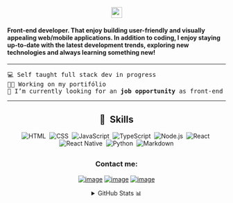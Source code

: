 <div align="center"> <img align="center" width="25" height="25" src="https://cdn3.emoji.gg/emojis/7097-icon-verified.png"> </div>

#### Front-end developer. That enjoy building user-friendly and visually appealing web/mobile applications. In addition to coding, I enjoy staying up-to-date with the latest development trends, exploring new technologies and always learning something new!

  
<hr>
<pre>
💻 Self taught full stack dev in progress
🧑‍💻 Working on my portifólio
🔭 I’m currently looking for an <b>job opportunity</b> as front-end junior for react/react native
</pre>
<hr>

 
 
<div align="center">
  
## 📖 &nbsp;Skills
  ![HTML](https://img.shields.io/badge/-HTML-0D1117?style=flat&logo=HTML5)&nbsp;
  ![CSS](https://img.shields.io/badge/-CSS-0D1117?style=flat&logo=CSS3&logoColor=1572B6)&nbsp;
  ![JavaScript](https://img.shields.io/badge/-JavaScript-0D1117?style=flat&logo=javascript)&nbsp;
  ![TypeScript](https://img.shields.io/badge/-TypeScript-0D1117?style=flat&logo=typescript)&nbsp;
  ![Node.js](https://img.shields.io/badge/-Node.js-0D1117?style=flat&logo=node.js)&nbsp;
  ![React](https://img.shields.io/badge/-React-0D1117?style=flat&logo=react)&nbsp;
  ![React Native](https://img.shields.io/badge/-React%20Native-0D1117?style=flat&logo=react)&nbsp;
  ![Python](https://img.shields.io/badge/-Python-0D1117?style=flat&logo=python)&nbsp;
  ![Markdown](https://img.shields.io/badge/-Markdown-0D1117?style=flat&logo=markdown)
</div>

##

<h3 align="center">Contact me:</h3>
<div align="center">

[![image](https://img.shields.io/badge/LinkedIn-0077B5?style=for-the-badge&logo=linkedin&logoColor=white)](https://www.linkedin.com/in/devrodrigo/)
[![image](https://img.shields.io/badge/Twitter-1DA1F2?style=for-the-badge&logo=twitter&logoColor=white)](https://twitter.com/rodrigo_olivr)
[![image](https://img.shields.io/badge/Gmail-D14836?style=for-the-badge&logo=gmail&logoColor=white)](mailto:devv.rodrigo@gmail.com)
  
</div>
<details align="center"> 
  <summary>GitHub Stats 📊</summary>
  
  ##
  
  <img width="50%" src="https://github-readme-streak-stats.herokuapp.com/?user=rodrigo-devv" alt="rodrigo-devv">
</details>

